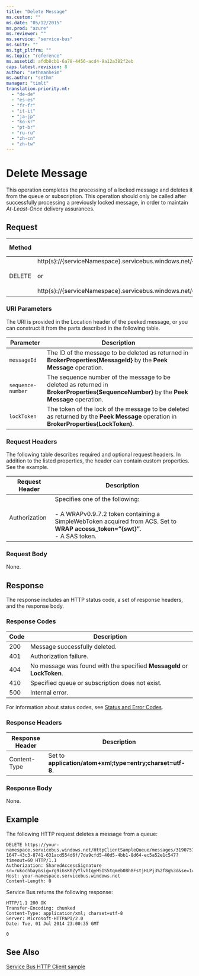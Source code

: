```yaml
---
title: "Delete Message"
ms.custom: ""
ms.date: "05/12/2015"
ms.prod: "azure"
ms.reviewer: ""
ms.service: "service-bus"
ms.suite: ""
ms.tgt_pltfrm: ""
ms.topic: "reference"
ms.assetid: afdb8cb1-6a78-4456-acd4-9a12a382f2eb
caps.latest.revision: 8
author: "sethmanheim"
ms.author: "sethm"
manager: "timlt"
translation.priority.mt: 
  - "de-de"
  - "es-es"
  - "fr-fr"
  - "it-it"
  - "ja-jp"
  - "ko-kr"
  - "pt-br"
  - "ru-ru"
  - "zh-cn"
  - "zh-tw"
---
```

# Delete Message
This operation completes the processing of a locked message and deletes it from the queue or subscription. This operation should only be called after successfully processing a previously locked message, in order to maintain *At-Least-Once* delivery assurances.  
  
## Request  
  
|Method|Request URI|HTTP Version|  
|------------|-----------------|------------------|  
|DELETE|http{s}://{serviceNamespace}.servicebus.windows.net/{queuePath}/messages/{messageId&#124;sequenceNumber}/{lockToken}<br /><br /> or<br /><br /> http{s}://{serviceNamespace}.servicebus.windows.net/{topicPath}/subscriptions/{subscriptionName}/messages/{messageId&#124;sequenceNumber}/{lockToken}|HTTP/1.1|  
  
### URI Parameters  
 The URI is provided in the Location header of the peeked message, or you can construct it from the parts described in the following table.  
  
|Parameter|Description|  
|---------------|-----------------|  
|`messageId`|The ID of the message to be deleted as returned in **BrokerProperties{MessageId}** by the **Peek Message** operation.|  
|`sequence-number`|The sequence number of the message to be deleted as returned in **BrokerProperties{SequenceNumber}** by the **Peek Message** operation.|  
|`lockToken`|The token of the lock of the message to be deleted as returned by the **Peek Message** operation in **BrokerProperties{LockToken}**.|  
  
### Request Headers  
 The following table describes required and optional request headers. In addition to the listed properties, the header can contain custom properties. See the example.  
  
|Request Header|Description|  
|--------------------|-----------------|  
|Authorization|Specifies one of the following:<br /><br /> -   A WRAPv0.9.7.2 token containing a SimpleWebToken acquired from ACS. Set to **WRAP access_token=”{swt}”**.<br />-   A SAS token.|  
  
### Request Body  
 None.  
  
## Response  
 The response includes an HTTP status code, a set of response headers, and the response body.  
  
### Response Codes  
  
|Code|Description|  
|----------|-----------------|  
|200|Message successfully deleted.|  
|401|Authorization failure.|  
|404|No message was found with the specified **MessageId** or **LockToken**.|  
|410|Specified queue or subscription does not exist.|  
|500|Internal error.|  
  
 For information about status codes, see [Status and Error Codes](https://msdn.microsoft.com/library/windowsazure/dd179382.aspx).  
  
### Response Headers  
  
|Response Header|Description|  
|---------------------|-----------------|  
|Content-Type|Set to **application/atom+xml;type=entry;charset=utf-8**.|  
  
### Response Body  
 None.  
  
## Example  
 The following HTTP request deletes a message from a queue:  
  
```  
DELETE https://your-namespace.servicebus.windows.net/HttpClientSampleQueue/messages/31907572-1647-43c3-8741-631acd554d6f/7da9cfd5-40d5-4bb1-8d64-ec5a52e1c547?timeout=60 HTTP/1.1  
Authorization: SharedAccessSignature sr=rukochbay&sig=rg9iGsK0ZyYlvhIqyH5IS5tqmeb08h8FstjHLPj3%2f8g%3d&se=1404265946&skn=RootManageSharedAccessKey  
Host: your-namespace.servicebus.windows.net  
Content-Length: 0  
```  
  
 Service Bus returns the following response:  
  
```  
HTTP/1.1 200 OK  
Transfer-Encoding: chunked  
Content-Type: application/xml; charset=utf-8  
Server: Microsoft-HTTPAPI/2.0  
Date: Tue, 01 Jul 2014 23:00:35 GMT  
  
0  
```  
  
## See Also  
 [Service Bus HTTP Client sample](http://code.msdn.microsoft.com/windowsazure/Service-Bus-HTTP-client-fe7da74a)